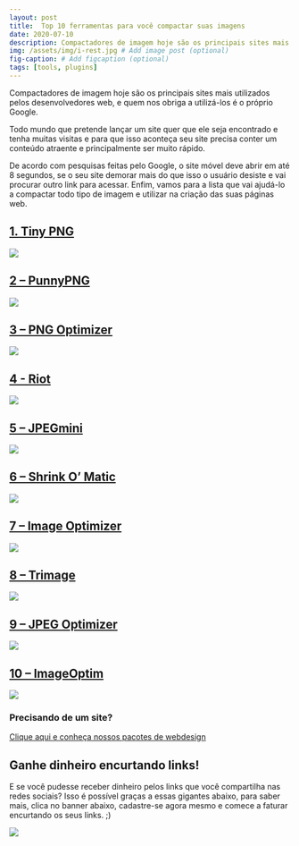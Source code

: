 ```yaml
---
layout: post
title:  Top 10 ferramentas para você compactar suas imagens
date: 2020-07-10
description: Compactadores de imagem hoje são os principais sites mais utilizados pelos desenvolvedores web, e quem nos obriga a utilizá-los é o próprio Google.
img: /assets/img/i-rest.jpg # Add image post (optional)
fig-caption: # Add figcaption (optional)
tags: [tools, plugins]
---
```

Compactadores de imagem hoje são os principais sites mais utilizados pelos desenvolvedores web, e quem nos obriga a utilizá-los é o próprio Google.

Todo mundo que pretende lançar um site quer que ele seja encontrado e tenha muitas visitas e para que isso aconteça seu site precisa conter um conteúdo atraente e principalmente ser muito rápido.

De acordo com pesquisas feitas pelo Google, o site móvel deve abrir em até 8 segundos, se o seu site demorar mais do que isso o usuário desiste e vai procurar outro link para acessar. Enfim, vamos para a lista que vai ajudá-lo a compactar todo tipo de imagem e utilizar na criação das suas páginas web.

## [1. Tiny PNG](https://tinypng.com/)

![](https://i2.wp.com/www.upmasters.com/wp-content/uploads/2018/03/1-tinypng.jpg?w=625&ssl=1)

## [2 – PunnyPNG](http://www.punypng.com/)

![](https://i0.wp.com/www.upmasters.com/wp-content/uploads/2018/03/2-punnypng.jpg?w=625&ssl=1)

## [3 – PNG Optimizer](http://psydk.org/pngoptimizer)

![](https://i2.wp.com/www.upmasters.com/wp-content/uploads/2018/03/3-png-optimizer.jpg?w=625&ssl=1)

## [4 - Riot](https://riot-optimizer.com/)

![](https://i0.wp.com/www.upmasters.com/wp-content/uploads/2018/03/4-riot1.jpg?w=625&ssl=1)

## [5 – JPEGmini](https://www.jpegmini.com/)

![](https://i2.wp.com/www.upmasters.com/wp-content/uploads/2018/03/5-jpegmini.jpg?w=625&ssl=1)

## [6 – Shrink O’ Matic](https://jhonathanribeiro.netlify.app/artigo-10-ferramentas-para-voce-compactar-suas-imagens/)

![](https://i0.wp.com/www.upmasters.com/wp-content/uploads/2018/03/6-shrink-o-matic.jpg?w=625&ssl=1)

## [7 – Image Optimizer](http://www.imageoptimizer.net/Pages/Home.aspx)

![](https://i2.wp.com/www.upmasters.com/wp-content/uploads/2018/03/7-image-optimizer.jpg?w=625&ssl=1)

## [8 – Trimage](https://trimage.org/)

![](https://i1.wp.com/www.upmasters.com/wp-content/uploads/2018/03/8-trimage.jpg?w=625&ssl=1)

## [9 – JPEG Optimizer](http://jpeg-optimizer.com/)

![](https://i1.wp.com/www.upmasters.com/wp-content/uploads/2018/03/9-jpeg-optimizer.jpg?w=625&ssl=1)

## [10 – ImageOptim](https://imageoptim.com/mac)

![](https://i2.wp.com/www.upmasters.com/wp-content/uploads/2018/03/10-imageoptim.jpg?w=625&ssl=1)

### Precisando de um site?

[Clique aqui e conheça nossos pacotes de webdesign](https://cleandesign.netlify.app/)

## Ganhe dinheiro encurtando links!

E se você pudesse receber dinheiro pelos links que você compartilha nas redes sociais? Isso é possível graças a essas gigantes abaixo, para saber mais, clica no banner abaixo, cadastre-se agora mesmo e comece a faturar encurtando os seus links. ;)

[![](https://img.cut-urls.com/r2.gif)](https://exe.io/ref/JhonathanRb)